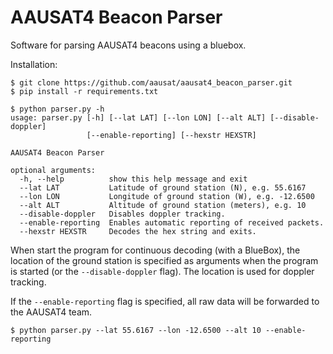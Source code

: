 # AAUSAT4 Beacon Parser

Software for parsing AAUSAT4 beacons using a bluebox.

Installation:
```
$ git clone https://github.com/aausat/aausat4_beacon_parser.git
$ pip install -r requirements.txt
```

```
$ python parser.py -h
usage: parser.py [-h] [--lat LAT] [--lon LON] [--alt ALT] [--disable-doppler]
                 [--enable-reporting] [--hexstr HEXSTR]

AAUSAT4 Beacon Parser

optional arguments:
  -h, --help          show this help message and exit
  --lat LAT           Latitude of ground station (N), e.g. 55.6167
  --lon LON           Longitude of ground station (W), e.g. -12.6500
  --alt ALT           Altitude of ground station (meters), e.g. 10
  --disable-doppler   Disables doppler tracking.
  --enable-reporting  Enables automatic reporting of received packets.
  --hexstr HEXSTR     Decodes the hex string and exits.
```

When start the program for continuous decoding (with a BlueBox),
the location of the ground station is specified as arguments when the
program is started (or the `--disable-doppler` flag).
The location is used for doppler tracking.

If the `--enable-reporting` flag is specified, all raw data will be
forwarded to the AAUSAT4 team.

```
$ python parser.py --lat 55.6167 --lon -12.6500 --alt 10 --enable-reporting
```


